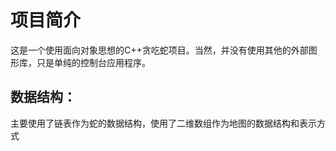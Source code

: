 # 项目简介
这是一个使用面向对象思想的C++贪吃蛇项目。当然，并没有使用其他的外部图形库，只是单纯的控制台应用程序。

## 数据结构：
主要使用了链表作为蛇的数据结构，使用了二维数组作为地图的数据结构和表示方式
